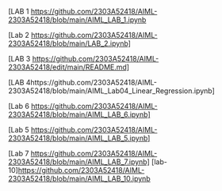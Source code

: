 [LAB 1 https://github.com/2303A52418/AIML-2303A52418/blob/main/AIML_LAB_1.ipynb

[Lab 2 https://github.com/2303A52418/AIML-2303A52418/blob/main/LAB_2.ipynb]

[LAB 3 https://github.com/2303A52418/AIML-2303A52418/edit/main/README.md]

[LAB 4https://github.com/2303A52418/AIML-2303A52418/blob/main/AIML_Lab04_Linear_Regression.ipynb]

[Lab 6 https://github.com/2303A52418/AIML-2303A52418/blob/main/AIML_LAB_6.ipynb]

[Lab 5  https://github.com/2303A52418/AIML-2303A52418/blob/main/AIML_LAB_5.ipynb]

[Lab 7 https://github.com/2303A52418/AIML-2303A52418/blob/main/AIML_LAB_7.ipynb]
[lab-10]https://github.com/2303A52418/AIML-2303A52418/blob/main/AIML_LAB_10.ipynb
